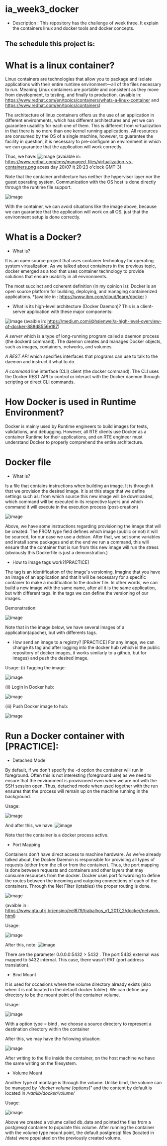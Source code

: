 # ia_week3_docker

- Description : This repository has the challenge of week three. It explain the containers linux and docker tools and  docker concepts.

## The schedule this project is:

# What is a linux container?
Linux containers are technologies that allow you to package and isolate applications with their entire runtime environment—all of the files necessary to run. Meaning Linux containers are portable and consistent as they move from development, to testing, and finally to production. (avaible in: https://www.redhat.com/en/topics/containers/whats-a-linux-container and https://www.redhat.com/en/topics/containers)

The architecture of linux containers offers us the use of an application in different environments, which has different architectures and yet we can guarantee usability for each one of them. This is different from virtualization in that there is no more than one kernel running applications. All resources are consumed by the OS of a single machine, however, to guarantee the facility in question, it is necessary to pre-configure an environment in which we can guarantee that the application will work correctly.

Thus, we have:
![image](https://user-images.githubusercontent.com/83301821/126407332-d4ca1ec9-7985-42bc-876d-f4896be9ed03.png)
(avaiable in: https://www.redhat.com/cms/managed-files/virtualization-vs-containers.png  acess day 20/07 it 20:23 o'clock GMT-3)

Note that the container architecture has neither the hypervisor layer nor the guest operating system. Communication with the OS host is done directly through the runtime file support.

![image](https://user-images.githubusercontent.com/83301821/126408633-451f6b19-a4c0-49a9-877a-9c886319f978.png)

With the container, we can avoid situations like the image above, because we can guarantee that the application will work on all OS, just that the environment setup is done correctly.

# What is a Docker?

- What is?

It is an open source project that uses container technology for operating system virtualization. As we talked about containers in the previous topic, docker emerged as a tool that uses container technology to provide solutions that ensure usability in all environments.

The most succinct and coherent definition (in my opinion is): Docker is an open source platform for building, deploying, and managing containerized applications. *(avaible in : https://www.ibm.com/cloud/learn/docker )

- What is its high-level architecture (Docker Daemon)?
This is a client-server application with these major components:

![image](https://user-images.githubusercontent.com/83301821/126408917-5f346daa-72e1-4ea3-8c0d-0946f9c85893.png)
(avaible in: https://medium.com/@hsienwei/a-high-level-overview-of-docker-888d8556e187) 

 *A server* which is a type of long-running program called a daemon process (the dockerd command). The daemon creates and manages Docker objects, such as images, containers, networks, and volumes.
 
 *A REST API* which specifies interfaces that programs can use to talk to the daemon and instruct it what to do.
 
 *A command* line interface (CLI) client (the docker command). The CLI uses the Docker REST API to control or interact with the Docker daemon through scripting or direct CLI commands.

# How Docker is used in Runtime Environment?
Docker is mainly used by Runtime engineers to build images for tests, validations, and debugging. However, all RTE clients use Docker as a container Runtime for their applications, and an RTE engineer must understand Docker to properly comprehend the entire architecture.

# Docker file
 - What is?

Is a file that contains instructions when building an image. It is through it that we provision the desired image. It is at this stage that we define settings such as: from which source this new image will be downloaded, which command will be executed in its respective layers and which command it will execute in the execution process (post-creation)

![image](https://user-images.githubusercontent.com/83301821/126537491-f80f455f-f87e-45e7-a3ac-e0a53e27ee3d.png)

Above, we have some instructions regarding provisioning the image that will be created. The FROM type field defines which image (public or not) it will be sourced, for our case we use a debian. After that, we set some variables and install some packages and at the end we run a command, this will ensure that the container that is run from this new image will run the stress (obviously this Dockerfile is just a demonstration.)

 - How to image tags work?[PRACTICE]

The tag is an identification of the image's versioning. Imagine that you have an image of an application and that it will be necessary for a specific container to make a modification to the docker file. In other words, we can build a new image with the same name, after all it is the same application, but with different tags. In the tags we can define the versioning of our images.

Demonstration:

![image](https://user-images.githubusercontent.com/83301821/126538278-5100880f-db68-4ff2-957e-8e36fcd12ae2.png)

Note that in the image below, we have several images of a application(apache), but with differents tags.

 - How send an image to a registry? [PRACTICE]
For any image, we can change its tag and after logging into the docker hub (which is the public repository of docker images, it works similarly to a github, but for images) and push the desired image.

Usage:
(i) Tagging the image:

![image](https://user-images.githubusercontent.com/83301821/126588273-a67adfb6-5502-482b-859a-8feb7527f63a.png)

(ii) Login in Docker hub:

![image](https://user-images.githubusercontent.com/83301821/126588344-e8c90323-6cca-40c0-980c-6b13e64342c1.png)

(iii) Push Docker image to hub:

![image](https://user-images.githubusercontent.com/83301821/126588381-061e2f68-8fd9-4f39-8c17-dd19e70498ce.png)

# Run a Docker container with  [PRACTICE]:
 - Detached Mode

By default, if we don't specify the -d option the container will run in foreground. Often this is not interesting (foreground use) as we need to ensure that the environment is provisioned even when we are not with the SSH session open. Thus, detached mode when used together with the run ensures that the process will remain up on the machine running in the background.

Usage:

![image](https://user-images.githubusercontent.com/83301821/126412610-5b24ddf4-9fff-4a31-900b-c2a3b7e876fc.png)

And after this, we have:
![image](https://user-images.githubusercontent.com/83301821/126412687-b2fdc6bc-efbc-47a2-a45e-8d55b145f6e2.png)

Note that the container is a docker process active.

 - Port Mapping 

Containers don't have direct access to machine hardware. As we've already talked about, the Docker Daemon is responsible for providing all types of requests (either from the cli or from the container). Thus, the port mapping is done between requests and containers and other layers that may consume resources from the docker. Docker uses port forwarding to define the routes between the incoming and outgoing connections of each of the containers. Through the Net Filter (iptables) the proper routing is done.

![image](https://user-images.githubusercontent.com/83301821/126413168-1dfd554c-2c02-4f8c-acce-a5664f0fe5fe.png)

(avaible in : https://www.gta.ufrj.br/ensino/eel879/trabalhos_v1_2017_2/docker/network.html)

Usage:

![image](https://user-images.githubusercontent.com/83301821/126413361-66e5ecdb-f1d9-4692-a3e7-607dcf4c154a.png)

After this, note:
![image](https://user-images.githubusercontent.com/83301821/126413419-f6e6798c-820a-4fcb-8d2c-59d3393cd15b.png)

There are the parameter 0.0.0.0:5432 > 5432 . The port 5432 external was mapped to 5432 internal. This case, there wasn't PAT (port address translation).

 - Bind Mount

It is used for occasions where the volume directory already exists (also when it is not located in the default docker folder). We can define any directory to be the mount point of the container volume.

Usage:

![image](https://user-images.githubusercontent.com/83301821/126416835-4632d586-1e6c-4857-9827-db266aebc052.png)

With a option type = bind , we choose a source directory to represent a destination directory within the container

After this, we may have the following situation:

![image](https://user-images.githubusercontent.com/83301821/126417168-62da2d49-7370-4823-a59d-3ce1e0c1cb53.png)

After writing to the file inside the container, on the host machine we have the same writing on the filesystem.

 - Volume Mount

Another type of montage is through the volume. Unlike bind, the volume can be managed by *"docker volume [options]"* and the content by default is located in */var/lib/docker/volume/*

Usage:

![image](https://user-images.githubusercontent.com/83301821/126418563-1519fd7c-66ea-479d-9415-a0ea9e202f32.png)

Above we created a volume called db_data and pointed the files from a postgresql container to populate this volume. After running the container with the volume type mount point, the default postgresql files (located in /data) were populated on the previously created volume.
